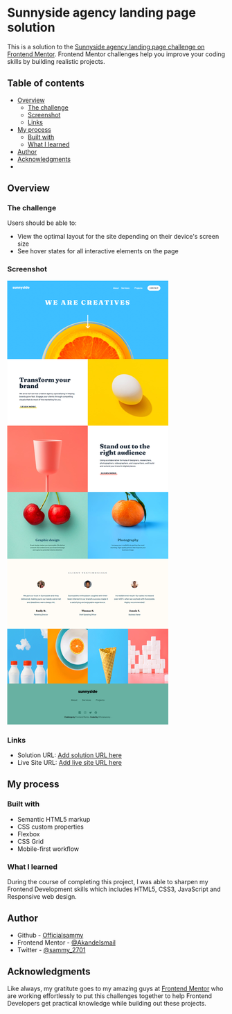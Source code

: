 # Sunnyside agency landing page solution

This is a solution to the [Sunnyside agency landing page challenge on Frontend Mentor](https://www.frontendmentor.io/challenges/sunnyside-agency-landing-page-7yVs3B6ef). Frontend Mentor challenges help you improve your coding skills by building realistic projects.

## Table of contents

- [Overview](#overview)
  - [The challenge](#the-challenge)
  - [Screenshot](#screenshot)
  - [Links](#links)
- [My process](#my-process)
  - [Built with](#built-with)
  - [What I learned](#what-i-learned)
- [Author](#author)
- [Acknowledgments](#acknowledgments)
- 
## Overview

### The challenge

Users should be able to:

- View the optimal layout for the site depending on their device's screen size
- See hover states for all interactive elements on the page

### Screenshot

![](./screenshot.jpg)

### Links

- Solution URL: [Add solution URL here](https://your-solution-url.com)
- Live Site URL: [Add live site URL here](https://your-live-site-url.com)

## My process

### Built with

- Semantic HTML5 markup
- CSS custom properties
- Flexbox
- CSS Grid
- Mobile-first workflow

### What I learned

During the course of completing this project, I was able to sharpen my Frontend Development skills which includes HTML5, CSS3, JavaScript and Responsive web design.

## Author

- Github - [Officialsammy](https://www.Officialsammy2701.com)
- Frontend Mentor - [@AkandeIsmail](https://www.frontendmentor.io/profile/Officialsammy2701)
- Twitter - [@sammy_2701](https://www.twitter.com/sammy_2701)

## Acknowledgments

Like always, my gratitute goes to my amazing guys at [Frontend Mentor](https://www.frontendmentor.io) who are working effortlessly to put this challenges together to help Frontend Developers get practical knowledge while building out these projects.
